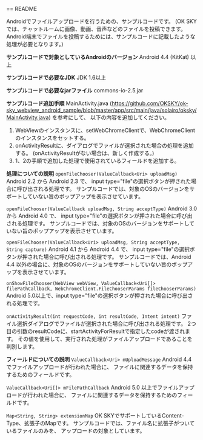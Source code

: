 == README

Androidでファイルアップロードを行うための、サンプルコードです。
(OK SKYでは、チャットルームに画像、動画、音声などのファイルを投稿できます。
Android端末でファイルを投稿するためには、サンプルコードに記載したような処理が必要となります。)

**サンプルコードで対象としているAndroidのバージョン**
Android 4.4 (KitKat) 以上

**サンプルコードで必要なJDK**
JDK 1.6以上

**サンプルコードで必要なjarファイル**
commons-io-2.5.jar

**サンプルコード追加手順**
MainActivity.java
(<https://github.com/OKSKY/ok-sky_webview_android_sample/blob/master/app/src/main/java/solairo/oksky/MainActivity.java>)
を参考にして、
以下の内容を追加してください。

1. WebViewのインスタンスに、setWebChromeClientで、WebChromeClientのインスタンスをセットする。
2. onActivityResultに、ダイアログでファイルが選択された場合の処理を追加する。
(onActivityResultがない場合は、新しく作成する。)
3. 1、2の手順で追加した処理で使用されているフィールドを追加する。


**処理についての説明**
`openFileChooser(ValueCallback<Uri> uploadMsg)`
Android 2.2 から Android 2.3 で、
input type="file"の選択ボタンが押された場合に呼び出される処理です。
サンプルコードでは、対象のOSのバージョンをサポートしていない旨のポップアップを表示させています。

`openFileChooser(ValueCallback uploadMsg, String acceptType)`
Android 3.0 から Android 4.0 で、
input type="file"の選択ボタンが押された場合に呼び出される処理です。
サンプルコードでは、対象のOSのバージョンをサポートしていない旨のポップアップを表示させています。

`openFileChooser(ValueCallback<Uri> uploadMsg, String acceptType, String capture)`
Android 4.1 から Android 4.4 で、
input type="file"の選択ボタンが押された場合に呼び出される処理です。
サンプルコードでは、Android 4.4 以外の場合に、対象のOSのバージョンをサポートしていない旨のポップアップを表示させています。

`onShowFileChooser(WebView webView, ValueCallback<Uri[]> filePathCallback, WebChromeClient.FileChooserParams fileChooserParams)`
Android 5.0以上で、input type="file"の選択ボタンが押された場合に呼び出される処理です。

`onActivityResult(int requestCode, int resultCode, Intent intent)`
ファイル選択ダイアログでファイルが選択された場合に呼び出される処理です。
2つ目の引数のresultCodeに、startActivityForResultで指定したcodeが渡されます。
その値を使用して、実行された処理がファイルアップロードであることを判別します。

**フィールドについての説明**
`ValueCallback<Uri> mUploadMessage`
Android 4.4 でファイルアップロードが行われた場合に、
ファイルに関連するデータを保持するためのフィールドです。

`ValueCallback<Uri[]> mFilePathCallback`
Android 5.0 以上でファイルアップロードが行われた場合に、
ファイルに関連するデータを保持するためのフィールドです。

`Map<String, String> extensionMap`
OK SKYでサポートしているContent-Type、拡張子のMapです。
サンプルコードでは、ファイル名に拡張子がついているファイルのみを、
アップロードの対象としています。